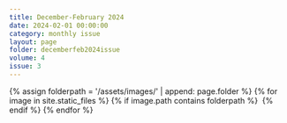 ```yaml
---
title: December-February 2024
date: 2024-02-01 00:00:00 
category: monthly issue
layout: page
folder: decemberfeb2024issue
volume: 4
issue: 3
---
```


<html>
{% assign folderpath = '/assets/images/' | append: page.folder %}
{% for image in site.static_files %}
{% if image.path contains folderpath %}
    <img src="{{ image.path }}" alt="">
{% endif %}
{% endfor %}
</html>
